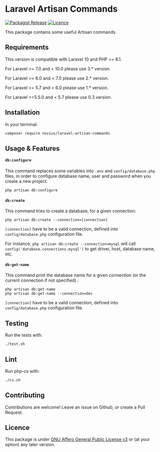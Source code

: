 # Laravel Artisan Commands
[![Packagist Release](https://img.shields.io/packagist/v/novius/laravel-artisan-commands.svg?maxAge=1800&style=flat-square)](https://packagist.org/packages/novius/laravel-artisan-commands)
[![Licence](https://img.shields.io/packagist/l/novius/laravel-artisan-commands.svg?maxAge=1800&style=flat-square)](https://github.com/novius/laravel-artisan-commands#licence)

This package contains some useful Artisan commands.

## Requirements

This version is compatible with Laravel 10 and PHP >= 8.1.

For Laravel >= 7.0 and < 10.0 please use 3.* version.

For Laravel >= 6.0 and < 7.0 please use 2.* version.

For Laravel >= 5.7 and < 6.0 please use 1.* version.

For Laravel >=5.5.0 and < 5.7 please use 0.3 version.


## Installation

In your terminal:

```sh
composer require novius/laravel-artisan-commands
```

## Usage & Features

#### `db:configure`

This command replaces some variables into `.env` and `config/database.php` files, 
in order to configure database name, user and password when you create a new project.


```
php artisan db:configure
```


#### `db:create`

This command tries to create a database, for a given connection:

```
php artisan db:create --connection=[connection]
```

`[connection]` have to be a valid connection, defined into `config/database.php` configuration file.

For instance, `php artisan db:create --connection=mysql` will call `config('database.connections.mysql')` to get driver, host, database name, etc.

#### `db:get-name`

This command print the database name for a given connection (or the current connection if not specified) :

```
php artisan db:get-name
php artisan db:get-name --connection=dev
```

`[connection]` have to be a valid connection, defined into `config/database.php` configuration file.


## Testing

Run the tests with:

```sh
./test.sh
```


## Lint

Run php-cs with:

```sh
./cs.sh
```

## Contributing

Contributions are welcome!
Leave an issue on Github, or create a Pull Request.


## Licence

This package is under [GNU Affero General Public License v3](http://www.gnu.org/licenses/agpl-3.0.html) or (at your option) any later version.
